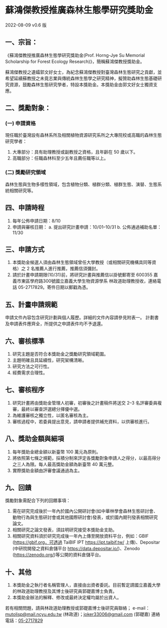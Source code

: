 # 蘇鴻傑教授推廣森林生態學研究獎助金

2022-08-09 v0.6 版
## 一、宗旨：

《蘇鴻傑教授推廣森林生態學研究獎助金(Prof. Horng-Jye Su Memorial Scholarship for Forest Ecology Research)》，簡稱蘇鴻傑教授獎助金。

蘇鴻傑教授之遺孀郭文好女士，為紀念蘇鴻傑教授對臺灣森林生態研究之貢獻，並希望延續蘇教授之未竟志業與傳統森林生態學之研究精神，擬贊助森林生態基礎研究資源，鼓勵森林生態研究學者，特設本獎助金。本獎助金由郭文好女士獨資支應。

## 二、獎勵對象：

### (一) 申請資格

現任職於臺灣設有森林系所及相關植物資源研究系所之大專院校或高職的森林生態研究學者：

1.	大專部分：具有助理教授或副教授之資格，且年齡在 50 歲以下。
2.	高職部分：任職森林科至少五年且薦任職等以上。

### (二) 獎勵研究領域

森林生態與生物多樣性領域，包含植物分類、植群分類、植群生態、演替、生態系統相關研究等。

## 四、申請時程

1.	每年公佈申請日期：8/10
2.	申請與審核日期：
  a.	提出研究計畫申請：10/01–10/31
  b.	公佈通過補助名單：11/30

## 三、申請方式

1.	本獎助金候選人須由森林生態領域曾任大學教授（或相關研究機構具同等資格）之 2 名推薦人進行推薦，推薦信須彌封。
2.	請於計畫申請期限(10/31)前，將研究計畫與推薦信以掛號郵寄至 600355 嘉義市東區學府路300號國立嘉義大學生物資源學系 林政道助理教授收，連絡電話 05-2717829。寄件日期以郵戳為憑。

## 五、計畫申請規範

申請文件內容包含研究計劃與個人履歷。詳細的文件內容請參見附表一。 計劃書及申請表件應齊全，所提供之申請表件均不予退還。

## 六、審核標準

1.	研究主題是否符合本獎助金之獎勵研究領域範圍。
2.	主題明確且具延續性，研究架構清晰。
3.	研究方法之可行性。
4.	經費需求合理性。

## 七、審核程序

1.	研究計畫將由獎助金管理人初審，初審後之計畫稿件將送交 2–3 名評審委員複審，最終以審查評選總分擇優中選。
2.	為維護審核之獨立性，以匿名審核為主。
3.	審核過程中，若委員提出意見，請申請者提供補充資料，以供審核進行。

## 八、獎助金額與細項

1.	每年獎助金總金額以新臺幣 100 萬元為原則。
2.	將依照第七條之規範，採積分制來評定各獎勵對象申請人之得分，以最高得分之三人為限。每人最高獎助金額為新臺幣 40 萬元整。
3.	實際獎助金額由評審會議通過為主。

## 九、回饋

獎勵對象需配合下列的回饋事項：

1.	需在研究完成後於一年內於國內公開研討會(如中華林學會森林生態研討會、動物行為與生態研討會或其他國際研討會)發表，或於國內期刊發表相關研究論文。
2.	相關研究之論文發表，須註明研究接受本獎助金支助。
3.	相關研究資料須於研究完成後一年內上傳至開放資料平台，例如：GBIF (https://gbif.org，可透過 TaiBIF IPT https://ipt.taibif.tw/ 上傳)、Depositar  (中研院開發之資料倉儲平台 https://data.depositar.io/)、Zenodo (https://zenodo.org/)等公開的資料倉儲平台。

## 十、其他

1.	本獎助金之執行者名稱管理人，直接由出資者委託。目前暫定請國立嘉義大學的林政道助理教授及其博士後研究員郭礎嘉博士負責。
2.	本獎助金辦法的解釋、修改或最終決定權均屬於出資人。

若有相關問題，請與林政道助理教授或郭礎嘉博士後研究員聯絡；
e-mail：mutolisp@mail.ncyu.edu.tw (林政道)；joker33006@gmail.com (郭礎嘉)
連絡電話：[05-2717829](tel:+88652717829)
